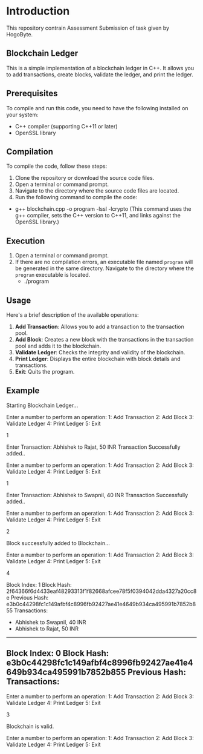 # Introduction
This repository contrain Assessment Submission of task given by HogoByte.

## Blockchain Ledger
This is a simple implementation of a blockchain ledger in C++. It allows you to add transactions, create blocks, validate the ledger, and print the ledger.

## Prerequisites
To compile and run this code, you need to have the following installed on your system:

- C++ compiler (supporting C++11 or later)
- OpenSSL library


## Compilation
To compile the code, follow these steps:

1. Clone the repository or download the source code files.
2. Open a terminal or command prompt.
3. Navigate to the directory where the source code files are located.
4. Run the following command to compile the code:
  - g++ blockchain.cpp -o program -lssl -lcrypto  (This command uses the g++ compiler, sets the C++ version to C++11, and links against the OpenSSL library.)
  
## Execution
1. Open a terminal or command prompt.
2. If there are no compilation errors, an executable file named `program` will be generated in the same directory.
   Navigate to the directory where the `program` executable is located.
   - ./program
 
## Usage
Here's a brief description of the available operations:

1. **Add Transaction**: Allows you to add a transaction to the transaction pool.
2. **Add Block**: Creates a new block with the transactions in the transaction pool and adds it to the blockchain.
3. **Validate Ledger**: Checks the integrity and validity of the blockchain.
4. **Print Ledger**: Displays the entire blockchain with block details and transactions.
5. **Exit**: Quits the program.

## Example

Starting Blockchain Ledger...

Enter a number to perform an operation:
1: Add Transaction
2: Add Block
3: Validate Ledger
4: Print Ledger
5: Exit

1

Enter Transaction: Abhishek to Rajat, 50 INR
Transaction Successfully added..

Enter a number to perform an operation:
1: Add Transaction
2: Add Block
3: Validate Ledger
4: Print Ledger
5: Exit

1

Enter Transaction: Abhishek to Swapnil, 40 INR
Transaction Successfully added..

Enter a number to perform an operation:
1: Add Transaction
2: Add Block
3: Validate Ledger
4: Print Ledger
5: Exit

2

Block successfully added to Blockchain...

Enter a number to perform an operation:
1: Add Transaction
2: Add Block
3: Validate Ledger
4: Print Ledger
5: Exit

4

Block Index: 1
Block Hash:  2f64366f6d4433eaf48293313f1f82668afcee78f5f0394042dda4327a20cc8e
Previous Hash: e3b0c44298fc1c149afbf4c8996fb92427ae41e4649b934ca495991b7852b855
Transactions:
  - Abhishek to Swapnil, 40 INR
  - Abhishek to Rajat, 50 INR
------------------------
Block Index: 0
Block Hash:  e3b0c44298fc1c149afbf4c8996fb92427ae41e4649b934ca495991b7852b855
Previous Hash: 
Transactions:
------------------------
Enter a number to perform an operation:
1: Add Transaction
2: Add Block
3: Validate Ledger
4: Print Ledger
5: Exit

3

Blockchain is valid.

Enter a number to perform an operation:
1: Add Transaction
2: Add Block
3: Validate Ledger
4: Print Ledger
5: Exit





